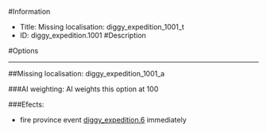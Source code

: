 #Information
 - Title: Missing localisation: diggy_expedition_1001_t
 - ID: diggy_expedition.1001
#Description

#Options

___
##Missing localisation: diggy_expedition_1001_a

###AI weighting:
AI weights this option at 100


###Efects:<ul><li>fire province event [diggy_expedition.6](diggy_expedition.6_slug) immediately </li></ul>
